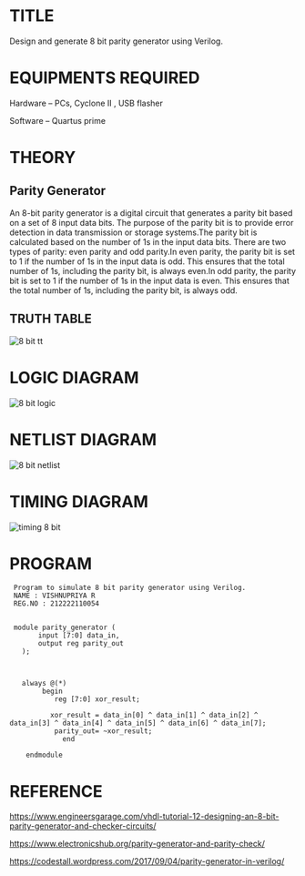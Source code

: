 # TITLE
Design and generate 8 bit parity generator using Verilog.

# EQUIPMENTS REQUIRED

  Hardware – PCs, Cyclone II , USB flasher
  
  Software – Quartus prime

# THEORY

## Parity Generator
An 8-bit parity generator is a digital circuit that generates a parity bit based on a set of 8 input data bits. The purpose of the parity bit is to provide error detection in data transmission or storage systems.The parity bit is calculated based on the number of 1s in the input data bits. There are two types of parity: even parity and odd parity.In even parity, the parity bit is set to 1 if the number of 1s in the input data is odd. This ensures that the total number of 1s, including the parity bit, is always even.In odd parity, the parity bit is set to 1 if the number of 1s in the input data is even. This ensures that the total number of 1s, including the parity bit, is always odd.

## TRUTH TABLE

![8 bit tt](https://github.com/vishnupriyaramesh17/Simulation-project--Digital-Electronics/assets/119393589/0f29db89-aa61-4602-b853-b4f4567a0456)

# LOGIC DIAGRAM
![8 bit logic](https://github.com/vishnupriyaramesh17/Simulation-project--Digital-Electronics/assets/119393589/7c85313e-321c-40d3-9e24-e33d5fd67ba7)


# NETLIST DIAGRAM
![8 bit netlist](https://github.com/vishnupriyaramesh17/Simulation-project--Digital-Electronics/assets/119393589/c56ab7b7-a4a5-4d8a-a3d5-23981579e760)


# TIMING DIAGRAM

![timing 8 bit](https://github.com/vishnupriyaramesh17/Simulation-project--Digital-Electronics/assets/119393589/530c5a37-87b0-44c7-8451-8f9f791ebde3)


# PROGRAM
     Program to simulate 8 bit parity generator using Verilog.
     NAME : VISHNUPRIYA R
     REG.NO : 212222110054


     module parity_generator (
           input [7:0] data_in,
           output reg parity_out
       );

  

       always @(*) 
            begin
               reg [7:0] xor_result;
	  
              xor_result = data_in[0] ^ data_in[1] ^ data_in[2] ^ data_in[3] ^ data_in[4] ^ data_in[5] ^ data_in[6] ^ data_in[7];
	           parity_out= ~xor_result;
                 end

        endmodule

  

# REFERENCE
https://www.engineersgarage.com/vhdl-tutorial-12-designing-an-8-bit-parity-generator-and-checker-circuits/

https://www.electronicshub.org/parity-generator-and-parity-check/

https://codestall.wordpress.com/2017/09/04/parity-generator-in-verilog/

